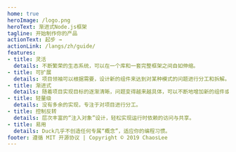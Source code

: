 ```yaml
---
home: true
heroImage: /logo.png
heroText: 渐进式Node.js框架
tagline: 开始制作你的产品
actionText: 起步 →
actionLink: /langs/zh/guide/
features:
- title: 灵活
  details: 不断繁荣的生态系统，可以在一个库和一套完整框架之间自如伸缩。
- title: 可扩展
  details: 项目领袖可以根据需要，设计新的组件来达到对某种模式的问题进行分工和拆解。
- title: 渐进式
  details: 随着项目实现目标的逐渐清晰，问题变得越来越具体，可以不断地增加新的组件或依赖满足研发需求。
- title: 轻量级
  details: 没有多余的实现，专注于对项目进行分工。
- title: 控制反转
  details: 层次丰富的“注入对象”设计，轻松实现运行时依赖的访问与共享。
- title: 易用
  details: Duck几乎不创造任何专属“概念”，适应你的编程习惯。
footer: 遵循 MIT 开源协议 | Copyright © 2019 ChaosLee
---
```

